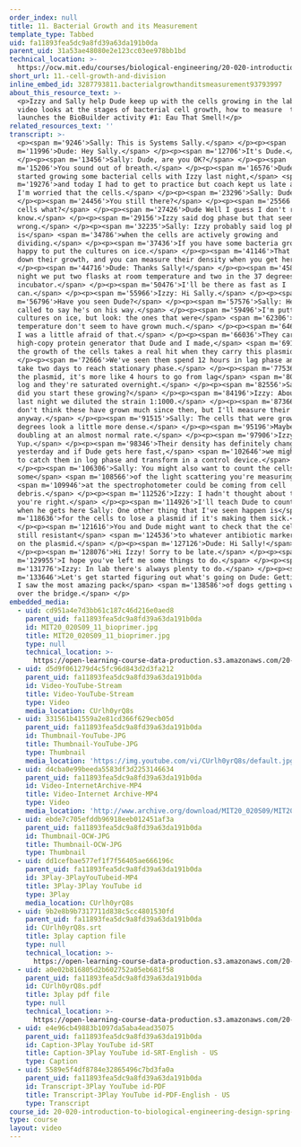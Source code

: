 ```yaml
---
order_index: null
title: 11. Bacterial Growth and its Measurement
template_type: Tabbed
uid: fa11893fea5dc9a8fd39a63da191b0da
parent_uid: 31a53ae48080e2e123cc03ee978bb1bd
technical_location: >-
  https://ocw.mit.edu/courses/biological-engineering/20-020-introduction-to-biological-engineering-design-spring-2009/biobuilder-animations/11.-cell-growth-and-division
short_url: 11.-cell-growth-and-division
inline_embed_id: 3287793811.bacterialgrowthanditsmeasurement93793997
about_this_resource_text: >-
  <p>Izzy and Sally help Dude keep up with the cells growing in the lab. This 
  video looks at the stages of bacterial cell growth, how to measure  them, and
  launches the BioBuilder activity #1: Eau That Smell!</p>
related_resources_text: ''
transcript: >-
  <p><span m='9246'>Sally: This is Systems Sally.</span> </p><p><span
  m='11996'>Dude: Hey Sally.</span> </p><p><span m='12706'>It's Dude.</span>
  </p><p><span m='13456'>Sally: Dude, are you OK?</span> </p><p><span
  m='15206'>You sound out of breath.</span> </p><p><span m='16576'>Dude: Well I
  started growing some bacterial cells with Izzy last night,</span> <span
  m='19276'>and today I had to get to practice but coach kept us late and now
  I'm worried that the cells.</span> </p><p><span m='23296'>Sally: Dude?</span>
  </p><p><span m='24456'>You still there?</span> </p><p><span m='25566'>The
  cells what?</span> </p><p><span m='27426'>Dude Well I guess I don't really
  know.</span> </p><p><span m='29156'>Izzy said dog phase but that seems
  wrong.</span> </p><p><span m='32235'>Sally: Izzy probably said log phase which
  is</span> <span m='34786'>when the cells are actively growing and
  dividing.</span> </p><p><span m='37436'>If you have some bacteria growing, I'm
  happy to put the cultures on ice.</span> </p><p><span m='41146'>That will slow
  down their growth, and you can measure their density when you get here.</span>
  </p><p><span m='44716'>Dude: Thanks Sally!</span> </p><p><span m='45866'>Last
  night we put two flasks at room temperature and two in the 37 degrees
  incubator.</span> </p><p><span m='50476'>I'll be there as fast as I
  can.</span> </p><p><span m='55966'>Izzy: Hi Sally.</span> </p><p><span
  m='56796'>Have you seen Dude?</span> </p><p><span m='57576'>Sally: He just
  called to say he's on his way.</span> </p><p><span m='59496'>I'm putting these
  cultures on ice, but look: the ones that were</span> <span m='62306'>at room
  temperature don't seem to have grown much.</span> </p><p><span m='64646'>Izzy:
  I was a little afraid of that.</span> </p><p><span m='66036'>They carry a
  high-copy protein generator that Dude and I made,</span> <span m='69166'>but
  the growth of the cells takes a real hit when they carry this plasmid.</span>
  </p><p><span m='72666'>We've seen them spend 12 hours in lag phase and then
  take two days to reach stationary phase.</span> </p><p><span m='77536'>Without
  the plasmid, it's more like 4 hours to go from lag</span> <span m='80566'>to
  log and they're saturated overnight.</span> </p><p><span m='82556'>Sally: When
  did you start these growing?</span> </p><p><span m='84196'>Izzy: About 8:00
  last night we diluted the strain 1:1000.</span> </p><p><span m='87366'>And I
  don't think these have grown much since then, but I'll measure their density
  anyway.</span> </p><p><span m='91515'>Sally: The cells that were growing at 37
  degrees look a little more dense.</span> </p><p><span m='95196'>Maybe they're
  doubling at an almost normal rate.</span> </p><p><span m='97906'>Izzy:
  Yup.</span> </p><p><span m='98346'>Their density has definitely changed since
  yesterday and if Dude gets here fast,</span> <span m='102646'>we might be able
  to catch them in log phase and transform in a control device.</span>
  </p><p><span m='106306'>Sally: You might also want to count the cells since
  some</span> <span m='108566'>of the light scattering you're measuring</span>
  <span m='109946'>at the spectrophotometer could be coming from cell
  debris.</span> </p><p><span m='112526'>Izzy: I hadn't thought about that, but
  you're right.</span> </p><p><span m='114926'>I'll teach Dude to count cells
  when he gets here Sally: One other thing that I've seen happen is</span> <span
  m='118636'>for the cells to lose a plasmid if it's making them sick.</span>
  </p><p><span m='121616'>You and Dude might want to check that the cells are
  still resistant</span> <span m='124536'>to whatever antibiotic marker you have
  on the plasmid.</span> </p><p><span m='127126'>Dude: Hi Sally!</span>
  </p><p><span m='128076'>Hi Izzy! Sorry to be late.</span> </p><p><span
  m='129955'>I hope you've left me some things to do.</span> </p><p><span
  m='131776'>Izzy: In lab there's always plenty to do.</span> </p><p><span
  m='133646'>Let's get started figuring out what's going on Dude: Getting here,
  I saw the most amazing pack</span> <span m='138586'>of dogs getting walked
  over the bridge.</span> </p>
embedded_media:
  - uid: cd951a4e7d3bb61c187c46d216e0aed8
    parent_uid: fa11893fea5dc9a8fd39a63da191b0da
    id: MIT20_020S09_11_bioprimer.jpg
    title: MIT20_020S09_11_bioprimer.jpg
    type: null
    technical_location: >-
      https://open-learning-course-data-production.s3.amazonaws.com/20-020-introduction-to-biological-engineering-design-spring-2009/cd951a4e7d3bb61c187c46d216e0aed8_MIT20_020S09_11_bioprimer.jpg
  - uid: d5d9f061279d4c5fc96d843d2d3fa212
    parent_uid: fa11893fea5dc9a8fd39a63da191b0da
    id: Video-YouTube-Stream
    title: Video-YouTube-Stream
    type: Video
    media_location: CUrlh0yrQ8s
  - uid: 331561b41559a2e81cd366f629ecb05d
    parent_uid: fa11893fea5dc9a8fd39a63da191b0da
    id: Thumbnail-YouTube-JPG
    title: Thumbnail-YouTube-JPG
    type: Thumbnail
    media_location: 'https://img.youtube.com/vi/CUrlh0yrQ8s/default.jpg'
  - uid: d4cba0e99beeda5583df3d2253146634
    parent_uid: fa11893fea5dc9a8fd39a63da191b0da
    id: Video-InternetArchive-MP4
    title: Video-Internet Archive-MP4
    type: Video
    media_location: 'http://www.archive.org/download/MIT20_020S09/MIT20_020S09_bioprimer.mp4'
  - uid: ebde7c705efddb96918eeb012451af3a
    parent_uid: fa11893fea5dc9a8fd39a63da191b0da
    id: Thumbnail-OCW-JPG
    title: Thumbnail-OCW-JPG
    type: Thumbnail
  - uid: dd1cefbae577ef1f7f56405ae666196c
    parent_uid: fa11893fea5dc9a8fd39a63da191b0da
    id: 3Play-3PlayYouTubeid-MP4
    title: 3Play-3Play YouTube id
    type: 3Play
    media_location: CUrlh0yrQ8s
  - uid: 9b2e8b9b7317711d838c5cc4801530fd
    parent_uid: fa11893fea5dc9a8fd39a63da191b0da
    id: CUrlh0yrQ8s.srt
    title: 3play caption file
    type: null
    technical_location: >-
      https://open-learning-course-data-production.s3.amazonaws.com/20-020-introduction-to-biological-engineering-design-spring-2009/9b2e8b9b7317711d838c5cc4801530fd_CUrlh0yrQ8s.srt
  - uid: a0e02b816805d2b602752a05eb681f58
    parent_uid: fa11893fea5dc9a8fd39a63da191b0da
    id: CUrlh0yrQ8s.pdf
    title: 3play pdf file
    type: null
    technical_location: >-
      https://open-learning-course-data-production.s3.amazonaws.com/20-020-introduction-to-biological-engineering-design-spring-2009/a0e02b816805d2b602752a05eb681f58_CUrlh0yrQ8s.pdf
  - uid: e4e96cb49883b1097da5aba4ead35075
    parent_uid: fa11893fea5dc9a8fd39a63da191b0da
    id: Caption-3Play YouTube id-SRT
    title: Caption-3Play YouTube id-SRT-English - US
    type: Caption
  - uid: 5589e5f4df8784e32865496c7bd3fa0a
    parent_uid: fa11893fea5dc9a8fd39a63da191b0da
    id: Transcript-3Play YouTube id-PDF
    title: Transcript-3Play YouTube id-PDF-English - US
    type: Transcript
course_id: 20-020-introduction-to-biological-engineering-design-spring-2009
type: course
layout: video
---
```

